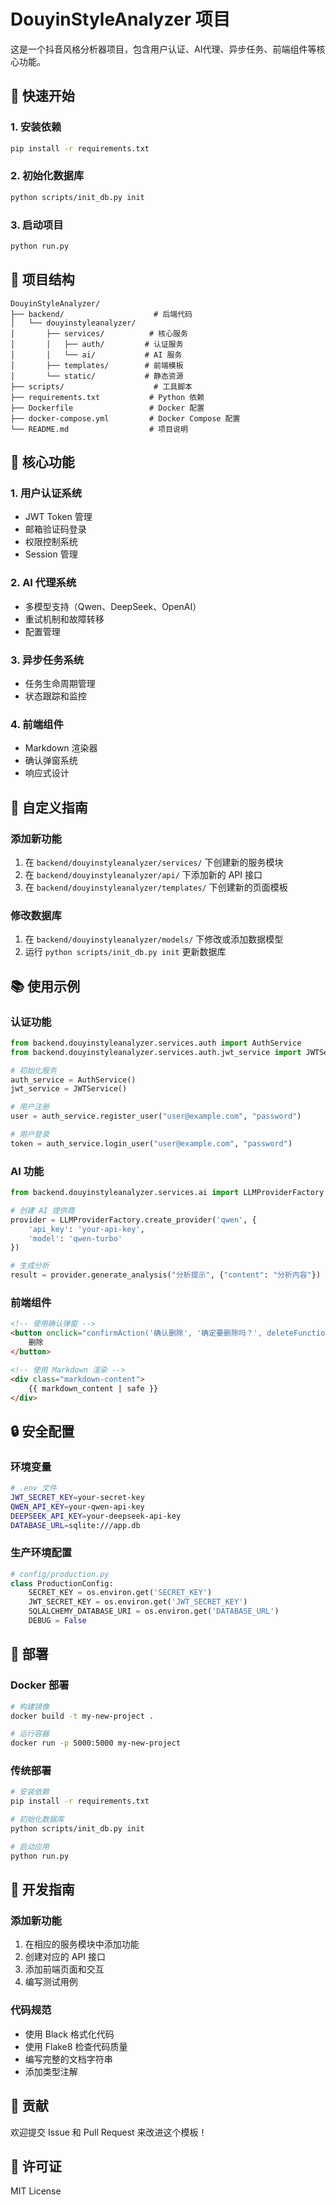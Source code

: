 # DouyinStyleAnalyzer 项目

这是一个抖音风格分析器项目，包含用户认证、AI代理、异步任务、前端组件等核心功能。

## 🚀 快速开始

### 1. 安装依赖
```bash
pip install -r requirements.txt
```

### 2. 初始化数据库
```bash
python scripts/init_db.py init
```

### 3. 启动项目
```bash
python run.py
```

## 📁 项目结构

```
DouyinStyleAnalyzer/
├── backend/                    # 后端代码
│   └── douyinstyleanalyzer/
│       ├── services/          # 核心服务
│       │   ├── auth/         # 认证服务
│       │   └── ai/           # AI 服务
│       ├── templates/        # 前端模板
│       └── static/           # 静态资源
├── scripts/                    # 工具脚本
├── requirements.txt           # Python 依赖
├── Dockerfile                 # Docker 配置
├── docker-compose.yml         # Docker Compose 配置
└── README.md                  # 项目说明
```

## 🔧 核心功能

### 1. 用户认证系统
- JWT Token 管理
- 邮箱验证码登录
- 权限控制系统
- Session 管理

### 2. AI 代理系统
- 多模型支持（Qwen、DeepSeek、OpenAI）
- 重试机制和故障转移
- 配置管理

### 3. 异步任务系统
- 任务生命周期管理
- 状态跟踪和监控

### 4. 前端组件
- Markdown 渲染器
- 确认弹窗系统
- 响应式设计

## 🎨 自定义指南

### 添加新功能
1. 在 `backend/douyinstyleanalyzer/services/` 下创建新的服务模块
2. 在 `backend/douyinstyleanalyzer/api/` 下添加新的 API 接口
3. 在 `backend/douyinstyleanalyzer/templates/` 下创建新的页面模板

### 修改数据库
1. 在 `backend/douyinstyleanalyzer/models/` 下修改或添加数据模型
2. 运行 `python scripts/init_db.py init` 更新数据库

## 📚 使用示例

### 认证功能
```python
from backend.douyinstyleanalyzer.services.auth import AuthService
from backend.douyinstyleanalyzer.services.auth.jwt_service import JWTService

# 初始化服务
auth_service = AuthService()
jwt_service = JWTService()

# 用户注册
user = auth_service.register_user("user@example.com", "password")

# 用户登录
token = auth_service.login_user("user@example.com", "password")
```

### AI 功能
```python
from backend.douyinstyleanalyzer.services.ai import LLMProviderFactory

# 创建 AI 提供商
provider = LLMProviderFactory.create_provider('qwen', {
    'api_key': 'your-api-key',
    'model': 'qwen-turbo'
})

# 生成分析
result = provider.generate_analysis("分析提示", {"content": "分析内容"})
```

### 前端组件
```html
<!-- 使用确认弹窗 -->
<button onclick="confirmAction('确认删除', '确定要删除吗？', deleteFunction)">
    删除
</button>

<!-- 使用 Markdown 渲染 -->
<div class="markdown-content">
    {{ markdown_content | safe }}
</div>
```

## 🔒 安全配置

### 环境变量
```bash
# .env 文件
JWT_SECRET_KEY=your-secret-key
QWEN_API_KEY=your-qwen-api-key
DEEPSEEK_API_KEY=your-deepseek-api-key
DATABASE_URL=sqlite:///app.db
```

### 生产环境配置
```python
# config/production.py
class ProductionConfig:
    SECRET_KEY = os.environ.get('SECRET_KEY')
    JWT_SECRET_KEY = os.environ.get('JWT_SECRET_KEY')
    SQLALCHEMY_DATABASE_URI = os.environ.get('DATABASE_URL')
    DEBUG = False
```

## 🚀 部署

### Docker 部署
```bash
# 构建镜像
docker build -t my-new-project .

# 运行容器
docker run -p 5000:5000 my-new-project
```

### 传统部署
```bash
# 安装依赖
pip install -r requirements.txt

# 初始化数据库
python scripts/init_db.py init

# 启动应用
python run.py
```

## 📝 开发指南

### 添加新功能
1. 在相应的服务模块中添加功能
2. 创建对应的 API 接口
3. 添加前端页面和交互
4. 编写测试用例

### 代码规范
- 使用 Black 格式化代码
- 使用 Flake8 检查代码质量
- 编写完整的文档字符串
- 添加类型注解

## 🤝 贡献

欢迎提交 Issue 和 Pull Request 来改进这个模板！

## 📄 许可证

MIT License
